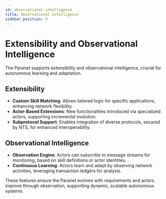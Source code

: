 ```yaml
---
id: observational-intelligence
title: Observational Intelligence
sidebar_position: 9
---
```


# Extensibility and Observational Intelligence

The Paranet supports extensibility and observational intelligence, crucial for autonomous learning and adaptation.

## Extensibility

- **Custom Skill Matching**: Allows tailored logic for specific applications, enhancing network flexibility.
- **Actor-Based Extensions**: New functionalities introduced via specialized actors, supporting incremental evolution.
- **Subprotocol Support**: Enables integration of diverse protocols, secured by NTS, for enhanced interoperability.

## Observational Intelligence

- **Observation Engine**: Actors can subscribe to message streams for monitoring, based on skill definitions or actor identities.
- **Continuous Learning**: Actors learn and adapt by observing network activities, leveraging transaction ledgers for analysis.

These features ensure the Paranet evolves with requirements and actors improve through observation, supporting dynamic, scalable autonomous systems.